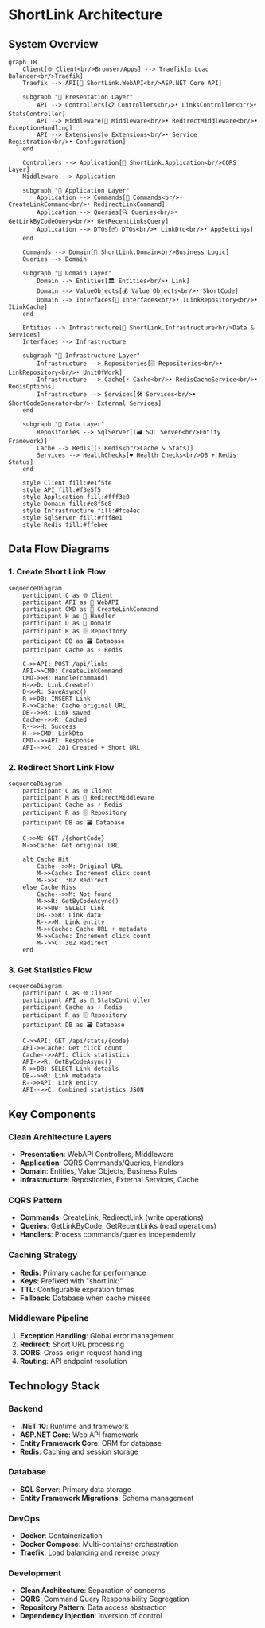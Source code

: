 # ShortLink Architecture

## System Overview

```mermaid
graph TB
    Client[🌐 Client<br/>Browser/Apps] --> Traefik[⚖️ Load Balancer<br/>Traefik]
    Traefik --> API[🚀 ShortLink.WebAPI<br/>ASP.NET Core API]
    
    subgraph "🎯 Presentation Layer"
        API --> Controllers[📋 Controllers<br/>• LinksController<br/>• StatsController]
        API --> Middleware[🔧 Middleware<br/>• RedirectMiddleware<br/>• ExceptionHandling]
        API --> Extensions[⚙️ Extensions<br/>• Service Registration<br/>• Configuration]
    end
    
    Controllers --> Application[🎪 ShortLink.Application<br/>CQRS Layer]
    Middleware --> Application
    
    subgraph "🎪 Application Layer"
        Application --> Commands[📝 Commands<br/>• CreateLinkCommand<br/>• RedirectLinkCommand]
        Application --> Queries[🔍 Queries<br/>• GetLinkByCodeQuery<br/>• GetRecentLinksQuery]
        Application --> DTOs[📦 DTOs<br/>• LinkDto<br/>• AppSettings]
    end
    
    Commands --> Domain[💎 ShortLink.Domain<br/>Business Logic]
    Queries --> Domain
    
    subgraph "💎 Domain Layer"
        Domain --> Entities[🏛️ Entities<br/>• Link]
        Domain --> ValueObjects[💰 Value Objects<br/>• ShortCode]
        Domain --> Interfaces[🔌 Interfaces<br/>• ILinkRepository<br/>• ILinkCache]
    end
    
    Entities --> Infrastructure[🔧 ShortLink.Infrastructure<br/>Data & Services]
    Interfaces --> Infrastructure
    
    subgraph "🔧 Infrastructure Layer"
        Infrastructure --> Repositories[🗄️ Repositories<br/>• LinkRepository<br/>• UnitOfWork]
        Infrastructure --> Cache[⚡ Cache<br/>• RedisCacheService<br/>• RedisOptions]
        Infrastructure --> Services[🛠️ Services<br/>• ShortCodeGenerator<br/>• External Services]
    end
    
    subgraph "💾 Data Layer"
        Repositories --> SqlServer[(🗃️ SQL Server<br/>Entity Framework)]
        Cache --> Redis[(⚡ Redis<br/>Cache & Stats)]
        Services --> HealthChecks[❤️ Health Checks<br/>DB + Redis Status]
    end
    
    style Client fill:#e1f5fe
    style API fill:#f3e5f5
    style Application fill:#fff3e0
    style Domain fill:#e8f5e8
    style Infrastructure fill:#fce4ec
    style SqlServer fill:#fff8e1
    style Redis fill:#ffebee
```

## Data Flow Diagrams

### 1. Create Short Link Flow

```mermaid
sequenceDiagram
    participant C as 🌐 Client
    participant API as 🚀 WebAPI
    participant CMD as 📝 CreateLinkCommand
    participant H as 🎯 Handler
    participant D as 💎 Domain
    participant R as 🗄️ Repository
    participant DB as 🗃️ Database
    participant Cache as ⚡ Redis

    C->>API: POST /api/links
    API->>CMD: CreateLinkCommand
    CMD->>H: Handle(command)
    H->>D: Link.Create()
    D->>R: SaveAsync()
    R->>DB: INSERT Link
    R->>Cache: Cache original URL
    DB-->>R: Link saved
    Cache-->>R: Cached
    R-->>H: Success
    H-->>CMD: LinkDto
    CMD-->>API: Response
    API-->>C: 201 Created + Short URL
```

### 2. Redirect Short Link Flow

```mermaid
sequenceDiagram
    participant C as 🌐 Client
    participant M as 🔧 RedirectMiddleware  
    participant Cache as ⚡ Redis
    participant R as 🗄️ Repository
    participant DB as 🗃️ Database

    C->>M: GET /{shortCode}
    M->>Cache: Get original URL
    
    alt Cache Hit
        Cache-->>M: Original URL
        M->>Cache: Increment click count
        M-->>C: 302 Redirect
    else Cache Miss
        Cache-->>M: Not found
        M->>R: GetByCodeAsync()
        R->>DB: SELECT Link
        DB-->>R: Link data
        R-->>M: Link entity
        M->>Cache: Cache URL + metadata
        M->>Cache: Increment click count
        M-->>C: 302 Redirect
    end
```

### 3. Get Statistics Flow

```mermaid
sequenceDiagram
    participant C as 🌐 Client
    participant API as 🚀 StatsController
    participant Cache as ⚡ Redis
    participant R as 🗄️ Repository
    participant DB as 🗃️ Database

    C->>API: GET /api/stats/{code}
    API->>Cache: Get click count
    Cache-->>API: Click statistics
    API->>R: GetByCodeAsync()
    R->>DB: SELECT Link details
    DB-->>R: Link metadata
    R-->>API: Link entity
    API-->>C: Combined statistics JSON
```

## Key Components

### Clean Architecture Layers
- **Presentation**: WebAPI Controllers, Middleware
- **Application**: CQRS Commands/Queries, Handlers
- **Domain**: Entities, Value Objects, Business Rules
- **Infrastructure**: Repositories, External Services, Cache

### CQRS Pattern
- **Commands**: CreateLink, RedirectLink (write operations)
- **Queries**: GetLinkByCode, GetRecentLinks (read operations)
- **Handlers**: Process commands/queries independently

### Caching Strategy
- **Redis**: Primary cache for performance
- **Keys**: Prefixed with "shortlink:"
- **TTL**: Configurable expiration times
- **Fallback**: Database when cache misses

### Middleware Pipeline
1. **Exception Handling**: Global error management
2. **Redirect**: Short URL processing
3. **CORS**: Cross-origin request handling
4. **Routing**: API endpoint resolution

## Technology Stack

### Backend
- **.NET 10**: Runtime and framework
- **ASP.NET Core**: Web API framework
- **Entity Framework Core**: ORM for database
- **Redis**: Caching and session storage

### Database
- **SQL Server**: Primary data storage
- **Entity Framework Migrations**: Schema management

### DevOps
- **Docker**: Containerization
- **Docker Compose**: Multi-container orchestration
- **Traefik**: Load balancing and reverse proxy

### Development
- **Clean Architecture**: Separation of concerns
- **CQRS**: Command Query Responsibility Segregation
- **Repository Pattern**: Data access abstraction
- **Dependency Injection**: Inversion of control
